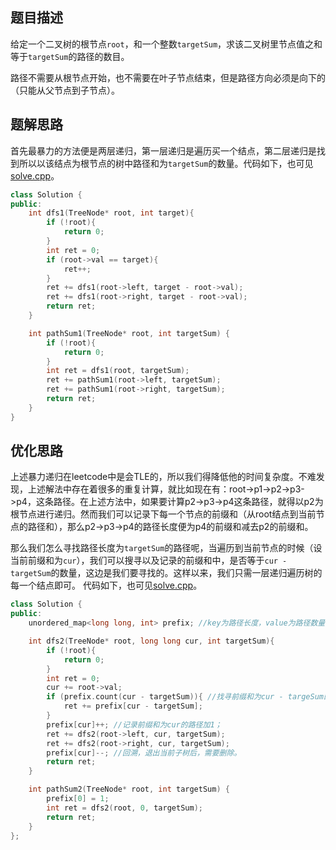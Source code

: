 ## 题目描述
给定一个二叉树的根节点`root`，和一个整数`targetSum`，求该二叉树里节点值之和等于`targetSum`的路径的数目。

路径不需要从根节点开始，也不需要在叶子节点结束，但是路径方向必须是向下的（只能从父节点到子节点）。

## 题解思路
首先最暴力的方法便是两层递归，第一层递归是遍历买一个结点，第二层递归是找到所以以该结点为根节点的树中路径和为`targetSum`的数量。代码如下，也可见[solve.cpp](solve.cpp)。
```cpp
class Solution {
public:
    int dfs1(TreeNode* root, int target){
        if (!root){
            return 0;
        }
        int ret = 0;
        if (root->val == target){
            ret++;
        }
        ret += dfs1(root->left, target - root->val);
        ret += dfs1(root->right, target - root->val);
        return ret;
    }

    int pathSum1(TreeNode* root, int targetSum) {
        if (!root){
            return 0;
        }
        int ret = dfs1(root, targetSum);
        ret += pathSum1(root->left, targetSum);
        ret += pathSum1(root->right, targetSum);
        return ret;
    }
}
```

## 优化思路
上述暴力递归在leetcode中是会TLE的，所以我们得降低他的时间复杂度。不难发现，上述解法中存在着很多的重复计算，就比如现在有：root->p1->p2->p3->p4，这条路径。在上述方法中，如果要计算p2->p3->p4这条路径，就得以p2为根节点进行递归。然而我们可以记录下每一个节点的前缀和（从root结点到当前节点的路径和），那么p2->p3->p4的路径长度便为p4的前缀和减去p2的前缀和。

那么我们怎么寻找路径长度为`targetSum`的路径呢，当遍历到当前节点的时候（设当前前缀和为`cur`），我们可以搜寻以及记录的前缀和中，是否等于`cur - targetSum`的数量，这边是我们要寻找的。这样以来，我们只需一层递归遍历树的每一个结点即可。
代码如下，也可见[solve.cpp](solve.cpp)。

```cpp
class Solution {
public:
    unordered_map<long long, int> prefix; //key为路径长度，value为路径数量；

    int dfs2(TreeNode* root, long long cur, int targetSum){
        if (!root){
            return 0;
        }
        int ret = 0;
        cur += root->val;
        if (prefix.count(cur - targetSum)){ //找寻前缀和为cur - targeSum的路径的数量；
            ret += prefix[cur - targetSum];
        }
        prefix[cur]++; //记录前缀和为cur的路径加1；
        ret += dfs2(root->left, cur, targetSum);
        ret += dfs2(root->right, cur, targetSum);
        prefix[cur]--; //回溯，退出当前子树后，需要删除。
        return ret;
    }

    int pathSum2(TreeNode* root, int targetSum) {
        prefix[0] = 1;
        int ret = dfs2(root, 0, targetSum);
        return ret;
    }
};
```

